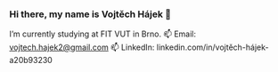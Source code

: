 ### Hi there, my name is Vojtěch Hájek 👋 </n>
I’m currently studying at FIT VUT in Brno. </n>
📫 Email: vojtech.hajek2@gmail.com </n>
📫 LinkedIn: linkedin.com/in/vojtěch-hájek-a20b93230
<!--
**BabushkaBoi1/BabushkaBoi1** is a ✨ _special_ ✨ repository because its `README.md` (this file) appears on your GitHub profile.

Here are some ideas to get you started:

- 🔭 I’m currently working on ...
- 🌱 I’m currently learning ...
- 👯 I’m looking to collaborate on ...
- 🤔 I’m looking for help with ...
- 💬 Ask me about ...
- 📫 How to reach me: ...
- 😄 Pronouns: ...
- ⚡ Fun fact: ...
-->
